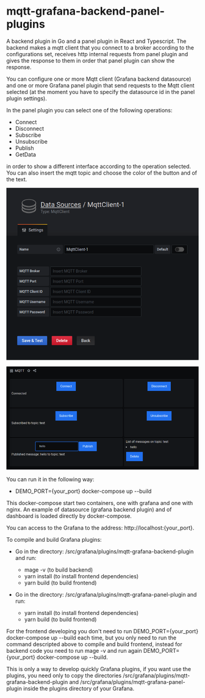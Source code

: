 # mqtt-grafana-backend-panel-plugins

A backend plugin in Go and a panel plugin in React and Typescript. 
The backend makes a mqtt client that you connect to a broker according to the configurations set, receives http internal requests from panel plugin and gives the response to them in order that panel plugin can show the response.

You can configure one or more Mqtt client (Grafana backend datasource) and one or more Grafana panel plugin that send requests to the Mqtt client selected (at the moment you have to specify the datasource id in the panel plugin settings). 

In the panel plugin you can select one of the following operations:
- Connect
- Disconnect
- Subscribe
- Unsubscribe
- Publish
- GetData

in order to show a different interface according to the operation selected.
You can also insert the mqtt topic and choose the color of the button and of the text.

![backend-plugin](https://github.com/s-torneo/mqtt-grafana-backend-panel-plugins/blob/master/img/backend-plugin.png "backend-plugin")

![panel-plugin](https://github.com/s-torneo/mqtt-grafana-backend-panel-plugins/blob/master/img/panel-plugin.png "panel-plugin")

You can run it in the following way:

- DEMO_PORT={your_port} docker-compose up --build

This docker-compose start two containers, one with grafana and one with nginx.
An example of datasource (grafana backend plugin) and of dashboard is loaded directly by docker-compose.

You can access to the Grafana to the address: http://localhost:{your_port}.


To compile and build Grafana plugins:

- Go in the directory: /src/grafana/plugins/mqtt-grafana-backend-plugin and run:
  - mage -v (to build backend)
  - yarn install (to install frontend dependencies)
  - yarn build (to build frontend)
 
- Go in the directory: /src/grafana/plugins/mqtt-grafana-panel-plugin and run:
  - yarn install (to install frontend dependencies)
  - yarn build (to build frontend)
  
  
For the frontend developing you don't need to run DEMO_PORT={your_port} docker-compose up --build each time, but you only need to run the command descripted above to compile and build frontend, instead for backend code you need to run mage -v and run again DEMO_PORT={your_port} docker-compose up --build.

This is only a way to develop quickly Grafana plugins, if you want use the plugins, you need only to copy the directories /src/grafana/plugins/mqtt-grafana-backend-plugin and /src/grafana/plugins/mqtt-grafana-panel-plugin inside the plugins directory of your Grafana.
